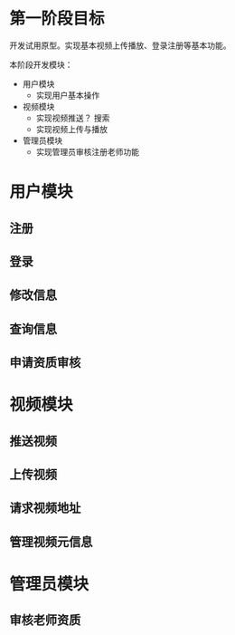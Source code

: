# 第一阶段目标

开发试用原型。实现基本视频上传播放、登录注册等基本功能。

本阶段开发模块：

- 用户模块
  - 实现用户基本操作
- 视频模块
  - 实现视频推送？ 搜索
  - 实现视频上传与播放
- 管理员模块
  - 实现管理员审核注册老师功能

# 用户模块

## 注册

## 登录

## 修改信息

## 查询信息

## 申请资质审核

# 视频模块

## 推送视频

## 上传视频

## 请求视频地址

## 管理视频元信息

# 管理员模块

## 审核老师资质